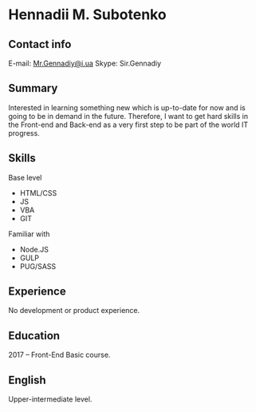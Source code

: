 # Hennadii M. Subotenko

## Contact info
E-mail: Mr.Gennadiy@i.ua
Skype: Sir.Gennadiy

## Summary
Interested in learning something new which is up-to-date for now and is going to be in demand in the future.
Therefore, I want to get hard skills in the Front-end and Back-end as a very first step to be part of the world IT progress.

## Skills
Base level
* HTML/CSS
* JS
* VBA
* GIT

Familiar with
* Node.JS
* GULP
* PUG/SASS

## Experience
No development or product experience.

## Education
2017 – Front-End Basic course.

## English
Upper-intermediate level.
